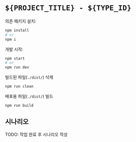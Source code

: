 # `${PROJECT_TITLE} - ${TYPE_ID}`

의존 패키지 설치:

```sh
npm install
# or
npm i
```

개발 시작:

```sh
npm start
# or
npm run dev
```

빌드된 파일(`./dist/`) 삭제

```sh
npm run clean
```

배포용 파일(`./dist/`) 빌드

```sh
npm run build
```

## 시나리오

TODO: 작업 완료 후 시나리오 작성
